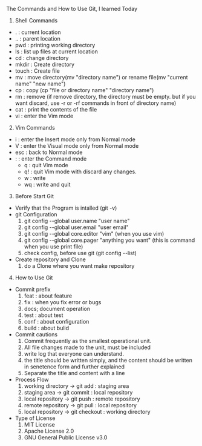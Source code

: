 The Commands and How to Use Git, I learned Today
1. Shell Commands
 - . : current location
 - .. : parent location
 - pwd : printing working directory
 - ls : list up files at current location
 - cd : change directory
 - mkdir : Create directory
 - touch : Create file
 - mv : move directory(mv "directory name") or rename file(mv "current name" "new name")
 - cp : copy (cp "file or directory name" "directory name")
 - rm : remove (if remove directory, the directory must be empty. but if you want discard, use -r or -rf commands in front of directory name)
 - cat : print the contents of the file
 - vi : enter the Vim mode
2. Vim Commands
 - i : enter the Insert mode only from Normal mode
 - V : enter the Visual mode only from Normal mode
 - esc : back to Normal mode
 - : : enter the Command mode
   - q : quit Vim mode
   - q! : quit Vim mode with discard any changes.
   - w : write
   - wq : write and quit
3. Before Start Git
 - Verify that the Program is intalled (git -v)
 - git Configuration
   1. git config --global user.name "user name"
   2. git config --global user.email "user email"
   3. git config --global core.editor "vim" (when you use vim)
   4. git config --global core.pager "anything you want" (this is command when you use print file)
   5. check config, before use git (git config --list)
 - Create repository and Clone
   1. do a Clone where you want make repository
4. How to Use Git
 - Commit prefix
   1. feat : about feature
   2. fix : when you fix error or bugs
   3. docs; document operation
   4. test : about test
   5. conf : about configuration 
   6. build : about bulid
 - Commit cautions
   1. Commit frequently as the smallest operational unit.
   2. All file changes made to the unit, must be included
   3. write log that everyone can understand.
   4. the title should be written simply, and the content should be written in senetence form and further explained
   5. Separate the title and content with a line
 - Process Flow
   1. working directory -> git add : staging area 
   2. staging area -> git commit : local repository
   3. local repository -> git push : remote repository
   4. remote repository -> git pull : local repository
   5. local repository -> git checkout : working directory
 - Type of License 
   1. MIT License
   2. Apache License 2.0
   3. GNU General Public License v3.0
